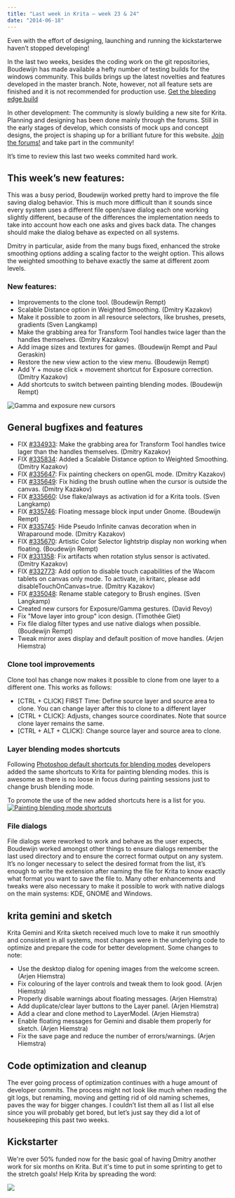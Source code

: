 ```yaml
---
title: "Last week in Krita — week 23 & 24"
date: "2014-06-18"
---
```


Even with the effort of designing, launching and running the kickstarterwe haven’t stopped developing!

In the last two weeks, besides the coding work on the git repositories, Boudewijn has made available a hefty number of testing builds for the windows community. This builds brings up the latest novelties and features developed in the master branch. Note, however, not all feature sets are finished and it is not recommended for production use. [Get the bleeding edge build](http://forum.kde.org/viewtopic.php?f=281&t=121434&start=15#p313091)

In other development: The community is slowly building a new site for Krita. Planning and designing has been done mainly through the forums. Still in the early stages of develop, which consists of mock ups and concept designs, the project is shaping up for a brilliant future for this website. [Join the forums!](http://forum.kde.org/viewforum.php?f=136) and take part in the community!

It’s time to review this last two weeks commited hard work.

## This week’s new features:

This was a busy period, Boudewijn worked pretty hard to improve the file saving dialog behavior. This is much more difficult than it sounds since every system uses a different file open/save dialog each one working slightly different, because of the differences the implementation needs to take into account how each one asks and gives back data. The changes should make the dialog behave as expected on all systems.

Dmitry in particular, aside from the many bugs fixed, enhanced the stroke smoothing options adding a scaling factor to the weight option. This allows the weighted smoothing to behave exactly the same at different zoom levels.

### New features:

- Improvements to the clone tool. (Boudewijn Rempt)
- Scalable Distance option in Weighted Smoothing. (Dmitry Kazakov)
- Make it possible to zoom in all resource selectors, like brushes, presets, gradients (Sven Langkamp)
- Make the grabbing area for Transform Tool handles twice lager than the handles themselves. (Dmitry Kazakov)
- Add image sizes and textures for games. (Boudewijn Rempt and Paul Geraskin)
- Restore the new view action to the view menu. (Boudewijn Rempt)
- Add Y + mouse click + movement shortcut for Exposure correction. (Dmitry Kazakov)
- Add shortcuts to switch between painting blending modes. (Boudewijn Rempt)

![Gamma and exposure new cursors](/images/posts/2014/w23-gamma_exp-cursor.jpg)

## General bugfixes and features

- FIX [#334933](https://bugs.kde.org/show_bug.cgi?id=334933): Make the grabbing area for Transform Tool handles twice lager than the handles themselves. (Dmitry Kazakov)
- FIX [#335834](https://bugs.kde.org/show_bug.cgi?id=335834): Added a Scalable Distance option to Weighted Smoothing. (Dmitry Kazakov)
- FIX [#335647](https://bugs.kde.org/show_bug.cgi?id=335647): Fix painting checkers on openGL mode. (Dmitry Kazakov)
- FIX [#335649](https://bugs.kde.org/show_bug.cgi?id=335649): Fix hiding the brush outline when the cursor is outside the canvas. (Dmitry Kazakov)
- FIX [#335660](https://bugs.kde.org/show_bug.cgi?id=335660): Use flake/always as activation id for a Krita tools. (Sven Langkamp)
- FIX [#335746](https://bugs.kde.org/show_bug.cgi?id=335746): Floating message block input under Gnome. (Boudewijn Rempt)
- FIX [#335745](https://bugs.kde.org/show_bug.cgi?id=335745): Hide Pseudo Infinite canvas decoration when in Wraparound mode. (Dmitry Kazakov)
- FIX [#335670](https://bugs.kde.org/show_bug.cgi?id=335670): Artistic Color Selector lightstrip display non working when floating. (Boudewijn Rempt)
- FIX [#331358](https://bugs.kde.org/show_bug.cgi?id=331358): Fix artifacts when rotation stylus sensor is activated. (Dmitry Kazakov)
- FIX [#332773](https://bugs.kde.org/show_bug.cgi?id=332773): Add option to disable touch capabilities of the Wacom tablets on canvas only mode. To activate, in kritarc, please add disableTouchOnCanvas=true. (Dmitry Kazakov)
- FIX [#335048](https://bugs.kde.org/show_bug.cgi?id=335048): Rename stable category to Brush engines. (Sven Langkamp)
- Created new cursors for Exposure/Gamma gestures. (David Revoy)
- Fix "Move layer into group" icon design. (Timothée Giet)
- Fix file dialog filter types and use native dialogs when possible. (Boudewijn Rempt)
- Tweak mirror axes display and default position of move handles. (Arjen Hiemstra)

### Clone tool improvements

Clone tool has change now makes it possible to clone from one layer to a different one. This works as follows:

- \[CTRL + CLICK\] FIRST Time: Define source layer and source area to clone. You can change layer after this to clone to a different layer
- \[CTRL + CLICK\]: Adjusts, changes source coordinates. Note that source clone layer remains the same.
- \[CTRL + ALT + CLICK\]: Change source layer and source area to clone.

### Layer blending modes shortcuts

Following [Photoshop default shortcuts for blending modes](http://helpx.adobe.com/en/photoshop/using/default-keyboard-shortcuts.html#keys_for_blending_modes) developers added the same shortcuts to Krita for painting blending modes. this is awesome as there is no loose in focus during painting sessions just to change brush blending mode.

To promote the use of the new added shortcuts here is a list for you. [![Painting blending mode shortcuts](/images/posts/2014/w23-blend-short-med_web.jpg)](https://krita.org/wp-content/uploads/2014/06/w23-blending-shortcuts_768.jpg)

### File dialogs

File dialogs were reworked to work and behave as the user expects, Boudewijn worked amongst other things to ensure dialogs remember the last used directory and to ensure the correct format output on any system. It’s no longer necessary to select the desired format from the list, it’s enough to write the extension after naming the file for Krita to know exactly what format you want to save the file to. Many other enhancements and tweaks were also necessary to make it possible to work with native dialogs on the main systems: KDE, GNOME and Windows.

## krita gemini and sketch

Krita Gemini and Krita sketch received much love to make it run smoothly and consistent in all systems, most changes were in the underlying code to optimize and prepare the code for better development. Some changes to note:

- Use the desktop dialog for opening images from the welcome screen. (Arjen Hiemstra)
- Fix colouring of the layer controls and tweak them to look good. (Arjen Hiemstra)
- Properly disable warnings about floating messages. (Arjen Hiemstra)
- Add duplicate/clear layer buttons to the Layer panel. (Arjen Hiemstra)
- Add a clear and clone method to LayerModel. (Arjen Hiemstra)
- Enable floating messages for Gemini and disable them properly for sketch. (Arjen Hiemstra)
- Fix the save page and reduce the number of errors/warnings. (Arjen Hiemstra)

## Code optimization and cleanup

The ever going process of optimization continues with a huge amount of developer commits. The process might not look like much when reading the git logs, but renaming, moving and getting rid of old naming schemes, paves the way for bigger changes. I couldn’t list them all as I list all else since you will probably get bored, but let’s just say they did a lot of housekeeping this past two weeks.

## Kickstarter

We're over 50% funded now for the basic goal of having Dmitry another work for six months on Krita. But it's time to put in some sprinting to get to the stretch goals! Help Krita by spreading the word:

[![](/images/posts/2014/kickstarter-29-front-ban.png)](http://krita.org/kickstarter.php)
